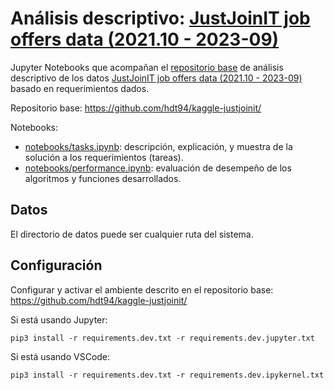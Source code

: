 # Análisis descriptivo: [JustJoinIT job offers data (2021.10 - 2023-09)](https://www.kaggle.com/datasets/jszafranqb/justjoinit-job-offers-data-2021-10-2023-09)


Jupyter Notebooks que acompañan el [repositorio base](https://github.com/hdt94/kaggle-justjoinit/) de análisis descriptivo de los datos [JustJoinIT job offers data (2021.10 - 2023-09)](https://www.kaggle.com/datasets/jszafranqb/justjoinit-job-offers-data-2021-10-2023-09) basado en requerimientos dados.

Repositorio base: https://github.com/hdt94/kaggle-justjoinit/

Notebooks:
- [notebooks/tasks.ipynb](./notebooks/tasks.ipynb): descripción, explicación, y muestra de la solución a los requerimientos (tareas).
- [notebooks/performance.ipynb](./notebooks/performance.ipynb): evaluación de desempeño de los algoritmos y funciones desarrollados.

## Datos

El directorio de datos puede ser cualquier ruta del sistema.

## Configuración

Configurar y activar el ambiente descrito en el repositorio base: https://github.com/hdt94/kaggle-justjoinit/

Si está usando Jupyter:
```shell
pip3 install -r requirements.dev.txt -r requirements.dev.jupyter.txt
```

Si está usando VSCode:
```shell
pip3 install -r requirements.dev.txt -r requirements.dev.ipykernel.txt
```

